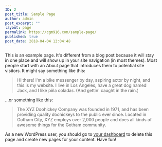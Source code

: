 ```yaml
---
ID: 2
post_title: Sample Page
author: admin
post_excerpt: ""
layout: page
permalink: https://cgm916.com/sample-page/
published: true
post_date: 2018-04-04 12:04:48
---
```

This is an example page. It's different from a blog post because it will stay in one place and will show up in your site navigation (in most themes). Most people start with an About page that introduces them to potential site visitors. It might say something like this:

<blockquote>Hi there! I'm a bike messenger by day, aspiring actor by night, and this is my website. I live in Los Angeles, have a great dog named Jack, and I like pi&#241;a coladas. (And gettin' caught in the rain.)</blockquote>

...or something like this:

<blockquote>The XYZ Doohickey Company was founded in 1971, and has been providing quality doohickeys to the public ever since. Located in Gotham City, XYZ employs over 2,000 people and does all kinds of awesome things for the Gotham community.</blockquote>

As a new WordPress user, you should go to <a href="http://192.168.0.200/studio/wp-admin/">your dashboard</a> to delete this page and create new pages for your content. Have fun!